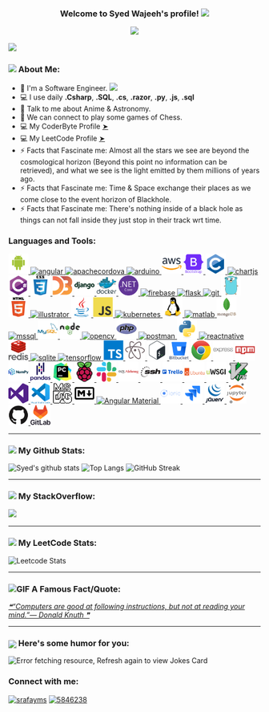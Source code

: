 <h3 align="center">
  Welcome to Syed Wajeeh's profile!
  <img src="https://media.giphy.com/media/hvRJCLFzcasrR4ia7z/giphy.gif" width="28">
</h3>
<p align="center">
  <img src="https://readme-typing-svg.herokuapp.com/?lines=Always+learning+new+things;Masters+in+Information+Technology;Full+Stack+Web+and+app+developer&font=Fira%20Code&center=true&width=440&height=45&color=f75c7e&vCenter=true&size=22">
</p>

![](https://camo.githubusercontent.com/992babdffd8c74a1502de375fbdf7e4d54773242/68747470733a2f2f6d656469612e67697068792e636f6d2f6d656469612f53576f536b4e36447854737a71494b4571762f67697068792e676966)

### <img src="https://github.com/TheDudeThatCode/TheDudeThatCode/blob/master/Assets/Developer.gif" width="45px"> About Me:
- 🏦 I'm a Software Engineer.
      <img src="https://media.giphy.com/media/WUlplcMpOCEmTGBtBW/giphy.gif" width="30">
- 💻 I use daily **.Csharp**, **.SQL**, **.cs**, **.razor**, **.py**, **.js**, **.sql**
- 💬 Talk to me about Anime & Astronomy.
- 👯 We can connect to play some games of Chess.
- 💻 My CoderByte Profile <a href="https://coderbyte.com/profile/wajeehhasan" target="_blank"> ➤ </a>
- 💻 My LeetCode Profile <a href="https://leetcode.com/wajeehhasan/" target="_blank"> ➤ </a>
- ⚡ Facts that Fascinate me: Almost all the stars we see are beyond the cosmological horizon (Beyond this point no information can be retrieved), and what we see is the light emitted by them millions of years ago.
- ⚡ Facts that Fascinate me: Time & Space exchange their places as we come close to the event horizon of Blackhole.
- ⚡ Facts that Fascinate me: There's nothing inside of a black hole as things can not fall inside they just stop in their track wrt time.

<h3 align="left">Languages and Tools:</h3>
<p align="left">
  <a href="https://developer.android.com" target="_blank"> <img src="https://raw.githubusercontent.com/devicons/devicon/master/icons/android/android-original-wordmark.svg" alt="android" width="40" height="40"/> </a>
  <a href="https://angular.io" target="_blank"> <img src="https://angular.io/assets/images/logos/angular/angular.svg" alt="angular" width="40" height="40"/> </a>
  <a href="https://cordova.apache.org/" target="_blank"> <img src="https://www.vectorlogo.zone/logos/apache_cordova/apache_cordova-icon.svg" alt="apachecordova" width="40" height="40"/> </a>
  <a href="https://www.arduino.cc/" target="_blank"> <img src="https://cdn.worldvectorlogo.com/logos/arduino-1.svg" alt="arduino" width="40" height="40"/> </a>
  <a href="https://aws.amazon.com" target="_blank"> <img src="https://raw.githubusercontent.com/devicons/devicon/master/icons/amazonwebservices/amazonwebservices-original-wordmark.svg" alt="aws" width="40" height="40"/> </a>
  <a href="https://getbootstrap.com" target="_blank"> <img src="https://raw.githubusercontent.com/devicons/devicon/master/icons/bootstrap/bootstrap-plain-wordmark.svg" alt="bootstrap" width="40" height="40"/> </a>
  <a href="https://www.cprogramming.com/" target="_blank"> <img src="https://raw.githubusercontent.com/devicons/devicon/master/icons/c/c-original.svg" alt="c" width="40" height="40"/> </a>
  <a href="https://www.chartjs.org" target="_blank"> <img src="https://www.chartjs.org/media/logo-title.svg" alt="chartjs" width="40" height="40"/> </a>
  <a href="https://www.w3schools.com/cs/" target="_blank"> <img src="https://raw.githubusercontent.com/devicons/devicon/master/icons/csharp/csharp-original.svg" alt="csharp" width="40" height="40"/> </a>
  <a href="https://www.w3schools.com/css/" target="_blank"> <img src="https://raw.githubusercontent.com/devicons/devicon/master/icons/css3/css3-original-wordmark.svg" alt="css3" width="40" height="40"/> </a>
  <a href="https://d3js.org/" target="_blank"> <img src="https://raw.githubusercontent.com/devicons/devicon/master/icons/d3js/d3js-original.svg" alt="d3js" width="40" height="40"/> </a>
  <a href="https://www.djangoproject.com/" target="_blank"> <img src="https://raw.githubusercontent.com/devicons/devicon/master/icons/django/django-plain-wordmark.svg" alt="django" width="40" height="40"/> </a>
  <a href="https://www.docker.com/" target="_blank"> <img src="https://raw.githubusercontent.com/devicons/devicon/master/icons/docker/docker-original-wordmark.svg" alt="docker" width="40" height="40"/> </a>
  <a href="https://dotnet.microsoft.com/" target="_blank"> <img src="https://raw.githubusercontent.com/devicons/devicon/master/icons/dotnetcore/dotnetcore-original.svg" alt="dotnet core" width="40" height="40"/> </a>
  <a href="https://firebase.google.com/" target="_blank"> <img src="https://www.vectorlogo.zone/logos/firebase/firebase-icon.svg" alt="firebase" width="40" height="40"/> </a>
  <a href="https://flask.palletsprojects.com/" target="_blank"> <img src="https://www.vectorlogo.zone/logos/pocoo_flask/pocoo_flask-icon.svg" alt="flask" width="40" height="40"/> </a>
  <a href="https://git-scm.com/" target="_blank"> <img src="https://www.vectorlogo.zone/logos/git-scm/git-scm-icon.svg" alt="git" width="40" height="40"/> </a>
  <a href="https://golang.org" target="_blank"> <img src="https://raw.githubusercontent.com/devicons/devicon/master/icons/go/go-original.svg" alt="go" width="40" height="40"/> </a>
  <a href="https://www.w3.org/html/" target="_blank"> <img src="https://raw.githubusercontent.com/devicons/devicon/master/icons/html5/html5-original-wordmark.svg" alt="html5" width="40" height="40"/> </a>
  <a href="https://www.adobe.com/in/products/illustrator.html" target="_blank"> <img src="https://www.vectorlogo.zone/logos/adobe_illustrator/adobe_illustrator-icon.svg" alt="illustrator" width="40" height="40"/> </a>
  <a href="https://www.java.com" target="_blank"> <img src="https://raw.githubusercontent.com/devicons/devicon/master/icons/java/java-original.svg" alt="java" width="40" height="40"/> </a>
  <a href="https://developer.mozilla.org/en-US/docs/Web/JavaScript" target="_blank"> <img src="https://raw.githubusercontent.com/devicons/devicon/master/icons/javascript/javascript-original.svg" alt="javascript" width="40" height="40"/> </a>
  <a href="https://kubernetes.io" target="_blank"> <img src="https://www.vectorlogo.zone/logos/kubernetes/kubernetes-icon.svg" alt="kubernetes" width="40" height="40"/> </a>
  <a href="https://www.linux.org/" target="_blank"> <img src="https://raw.githubusercontent.com/devicons/devicon/master/icons/linux/linux-original.svg" alt="linux" width="40" height="40"/> </a>
  <a href="https://www.mathworks.com/" target="_blank"> <img src="https://upload.wikimedia.org/wikipedia/commons/2/21/Matlab_Logo.png" alt="matlab" width="40" height="40"/> </a>
  <a href="https://www.mongodb.com/" target="_blank"> <img src="https://raw.githubusercontent.com/devicons/devicon/master/icons/mongodb/mongodb-original-wordmark.svg" alt="mongodb" width="40" height="40"/> </a>
  <a href="https://www.microsoft.com/en-us/sql-server" target="_blank"> <img src="https://www.svgrepo.com/show/303229/microsoft-sql-server-logo.svg" alt="mssql" width="40" height="40"/> </a>
  <a href="https://www.mysql.com/" target="_blank"> <img src="https://raw.githubusercontent.com/devicons/devicon/master/icons/mysql/mysql-original-wordmark.svg" alt="mysql" width="40" height="40"/> </a>
  <a href="https://nodejs.org" target="_blank"> <img src="https://raw.githubusercontent.com/devicons/devicon/master/icons/nodejs/nodejs-original-wordmark.svg" alt="nodejs" width="40" height="40"/> </a>
  <a href="https://opencv.org/" target="_blank"> <img src="https://www.vectorlogo.zone/logos/opencv/opencv-icon.svg" alt="opencv" width="40" height="40"/> </a>
  <a href="https://www.php.net" target="_blank"> <img src="https://raw.githubusercontent.com/devicons/devicon/master/icons/php/php-original.svg" alt="php" width="40" height="40"/> </a>
  <a href="https://postman.com" target="_blank"> <img src="https://www.vectorlogo.zone/logos/getpostman/getpostman-icon.svg" alt="postman" width="40" height="40"/> </a>
  <a href="https://www.python.org" target="_blank"> <img src="https://raw.githubusercontent.com/devicons/devicon/master/icons/python/python-original.svg" alt="python" width="40" height="40"/> </a>
  <a href="https://reactnative.dev/" target="_blank"> <img src="https://reactnative.dev/img/header_logo.svg" alt="reactnative" width="40" height="40"/> </a>
  <a href="https://redis.io" target="_blank"> <img src="https://raw.githubusercontent.com/devicons/devicon/master/icons/redis/redis-original-wordmark.svg" alt="redis" width="40" height="40"/> </a>
  <a href="https://www.sqlite.org/" target="_blank"> <img src="https://www.vectorlogo.zone/logos/sqlite/sqlite-icon.svg" alt="sqlite" width="40" height="40"/> </a>
  <a href="https://www.tensorflow.org" target="_blank"> <img src="https://www.vectorlogo.zone/logos/tensorflow/tensorflow-icon.svg" alt="tensorflow" width="40" height="40"/> </a>
  <a href="https://www.typescriptlang.org/" target="_blank"> <img src="https://raw.githubusercontent.com/devicons/devicon/master/icons/typescript/typescript-original.svg" alt="typescript" width="40" height="40"/> </a>
  <a href="https://atom.io/" target="_blank"> <img src="https://raw.githubusercontent.com/devicons/devicon/master/icons/atom/atom-original.svg" alt="atom" width="40" height="40"/> </a>
  <a href="https://www.gnu.org/software/bash/" target="_blank"> <img src="https://raw.githubusercontent.com/devicons/devicon/master/icons/bash/bash-original.svg" alt="bash" width="40" height="40"/> </a>
  <a href="https://bitbucket.org/product" target="_blank"> <img src="https://raw.githubusercontent.com/devicons/devicon/master/icons/bitbucket/bitbucket-original-wordmark.svg" alt="bitbucket" width="40" height="40"/> </a>
  <a href="https://www.google.com.au/intl/en_au/chrome/" target="_blank"> <img src="https://raw.githubusercontent.com/devicons/devicon/master/icons/chrome/chrome-original.svg" alt="chrome" width="40" height="40"/> </a>
  <a href="https://expressjs.com/" target="_blank"> <img src="https://raw.githubusercontent.com/devicons/devicon/master/icons/express/express-original-wordmark.svg" alt="express" width="40" height="40"/> </a>
   <a href="https://www.npmjs.com/" target="_blank"> <img src="https://raw.githubusercontent.com/devicons/devicon/master/icons/npm/npm-original-wordmark.svg" alt="npm" width="40" height="40"/> </a>
  <a href="https://numpy.org/" target="_blank"> <img src="https://raw.githubusercontent.com/devicons/devicon/master/icons/numpy/numpy-original-wordmark.svg" alt="numpy" width="40" height="40"/> </a>
  <a href="https://pandas.pydata.org/" target="_blank"> <img src="https://raw.githubusercontent.com/devicons/devicon/master/icons/pandas/pandas-original-wordmark.svg" alt="pandas" width="40" height="40"/> </a>
  <a href="https://www.jetbrains.com/pycharm/" target="_blank"> <img src="https://raw.githubusercontent.com/devicons/devicon/master/icons/pycharm/pycharm-original.svg" alt="pycharm" width="40" height="40"/> </a>
  <a href="https://www.raspberrypi.org/" target="_blank"> <img src="https://raw.githubusercontent.com/devicons/devicon/master/icons/raspberrypi/raspberrypi-original.svg" alt="Raspberrypie" width="40" height="40"/> </a>
  <a href="https://slack.com/intl/en-au/" target="_blank"> <img src="https://raw.githubusercontent.com/devicons/devicon/master/icons/slack/slack-original.svg" alt="Slack" width="40" height="40"/> </a>
  <a href="https://www.sqlalchemy.org/" target="_blank"> <img src="https://raw.githubusercontent.com/devicons/devicon/master/icons/sqlalchemy/sqlalchemy-original-wordmark.svg" alt="SQL Alchemy" width="40" height="40"/> </a>
  <a href="https://www.ssh.com/academy/ssh" target="_blank"> <img src="https://raw.githubusercontent.com/devicons/devicon/master/icons/ssh/ssh-original-wordmark.svg" alt="SSH" width="40" height="40"/> </a>
  <a href="https://trello.com/home" target="_blank"> <img src="https://raw.githubusercontent.com/devicons/devicon/master/icons/trello/trello-plain-wordmark.svg" alt="Trello" width="40" height="40"/> </a>
  <a href="https://ubuntu.com/" target="_blank"> <img src="https://raw.githubusercontent.com/devicons/devicon/master/icons/ubuntu/ubuntu-plain-wordmark.svg" alt="Ubuntu" width="40" height="40"/> </a>
  <a href="https://uwsgi-docs.readthedocs.io/en/latest/" target="_blank"> <img src="https://raw.githubusercontent.com/devicons/devicon/master/icons/uwsgi/uwsgi-original.svg" alt="uWSGI" width="40" height="40"/> </a>
  <a href="https://www.vim.org/" target="_blank"> <img src="https://raw.githubusercontent.com/devicons/devicon/master/icons/vim/vim-original.svg" alt="Vim" width="40" height="40"/> </a>
  <a href="https://visualstudio.microsoft.com/" target="_blank"> <img src="https://raw.githubusercontent.com/devicons/devicon/master/icons/visualstudio/visualstudio-plain.svg" alt="Visual Studio" width="40" height="40"/> </a>
  <a href="https://code.visualstudio.com/" target="_blank"> <img src="https://raw.githubusercontent.com/devicons/devicon/master/icons/vscode/vscode-original-wordmark.svg" alt="Visual Studio Code" width="40" height="40"/> </a>
  <a href="https://winworldpc.com/product/ms-dos/1x" target="_blank"> <img src="https://raw.githubusercontent.com/devicons/devicon/master/icons/msdos/msdos-line.svg" alt="MSDos" width="40" height="40"/> </a>
  <a href="https://www.markdownguide.org/" target="_blank"> <img src="https://raw.githubusercontent.com/devicons/devicon/master/icons/markdown/markdown-original.svg" alt="Markdown" width="40" height="40"/> </a>
  <a href="https://material.angular.io/" target="_blank"> <img src="https://camo.githubusercontent.com/c5b95fc653e7928d7277fa065cd098187cb9b7ea2d4d976cef5215a0676d2424/68747470733a2f2f63646e2e6a7364656c6976722e6e65742f67682f616e67756c61722d6d6174657269616c2d657874656e73696f6e732f7061676573406d61737465722f6173736574732f616e67756c61722d6d6174657269616c2d657874656e73696f6e732d6c6f676f2e706e67" alt="Angular Material" width="40" height="40"/> </a>
  <a href="https://ionicframework.com/" target="_blank"> <img src="https://raw.githubusercontent.com/devicons/devicon/master/icons/ionic/ionic-original-wordmark.svg" alt="Ionic" width="40" height="40"/> </a>
  <a href="https://www.atlassian.com/software/jira" target="_blank"> <img src="https://raw.githubusercontent.com/devicons/devicon/master/icons/jira/jira-original.svg" alt="JIRA" width="40" height="40"/> </a>
  <a href="https://jquery.com/" target="_blank"> <img src="https://raw.githubusercontent.com/devicons/devicon/master/icons/jquery/jquery-original-wordmark.svg" alt="jQuery" width="40" height="40"/> </a>
  <a href="https://jupyter.org/" target="_blank"> <img src="https://raw.githubusercontent.com/devicons/devicon/master/icons/jupyter/jupyter-original-wordmark.svg" alt="Jupyter" width="40" height="40"/> </a>
  <a href="https://github.com/" target="_blank"> <img src="https://raw.githubusercontent.com/devicons/devicon/master/icons/github/github-original.svg" alt="Github" width="40" height="40"/> </a>
  <a href="https://about.gitlab.com/" target="_blank"> <img src="https://raw.githubusercontent.com/devicons/devicon/master/icons/gitlab/gitlab-original-wordmark.svg" alt="Gitlab" width="40" height="40"/> </a>

</p>

---
### <img src='https://media1.giphy.com/media/du3J3cXyzhj75IOgvA/giphy.gif?cid=ecf05e47x2g034i9pzwtzzsd3xgg2w9nr94t4tflbbgo3008&rid=giphy.gif' width='25px'> My Github Stats:
![Syed's github stats](https://github-readme-stats-git-masterrstaa-rickstaa.vercel.app/api?username=wajeehhasan&show_icons=true&title_color=ffc857&icon_color=8ac926&text_color=daf7dc&bg_color=151515&hide=&count_private=true&include_all_commits=true)
![Top Langs](https://github-readme-stats-git-masterrstaa-rickstaa.vercel.app/api/top-langs/?username=wajeehhasan&langs_count=8&layout=compact&text_color=daf7dc&bg_color=151515&hide=css,html)
![GitHub Streak](https://github-readme-streak-stats.herokuapp.com/?user=wajeehhasan&theme=dark)


---
### <img src='https://media1.giphy.com/media/du3J3cXyzhj75IOgvA/giphy.gif?cid=ecf05e47x2g034i9pzwtzzsd3xgg2w9nr94t4tflbbgo3008&rid=giphy.gif' width='25px'> My StackOverflow:
<img height="137px"
  src="https://stackoverflow-card.vercel.app/?userID=10596494&theme=dracula"
/>


---
### <img src='https://media1.giphy.com/media/du3J3cXyzhj75IOgvA/giphy.gif?cid=ecf05e47x2g034i9pzwtzzsd3xgg2w9nr94t4tflbbgo3008&rid=giphy.gif' width='25px'> My LeetCode Stats:
![Leetcode Stats](https://leetcard.jacoblin.cool/WajeehHasan?ext=heatmap&theme=dark)

---
### <img alt="GIF" src="https://github.com/TheDudeThatCode/TheDudeThatCode/blob/master/Assets/hmm.gif" width="20vw" /> A Famous Fact/Quote:
<a href="https://github.com/marketplace/actions/quote-readme">
<!--STARTS_HERE_QUOTE_README-->
<i>❝“Computers are good at following instructions, but not at reading your mind.”— Donald Knuth   ❞</i>
<!--ENDS_HERE_QUOTE_README-->
</a>

---

### <img align ='center' src='https://media2.giphy.com/media/UQDSBzfyiBKvgFcSTw/giphy.gif?cid=ecf05e47p3cd513axbek3f56ti3jzizq8hincw20jauyyfyw&rid=giphy.gif' width ='29px'> Here's some humor for you:
<img src="https://readme-jokes.vercel.app/api" alt="Error fetching resource, Refresh again to view Jokes Card" />

<h3 align="left">Connect with me:</h3>
<p align="left">
<a href="https://linkedin.com/in/wajeehhasan" target="blank"><img align="center" src="https://raw.githubusercontent.com/rahuldkjain/github-profile-readme-generator/master/src/images/icons/Social/linked-in-alt.svg" alt="srafayms" height="30" width="40" /></a>     
<a href="https://stackoverflow.com/users/10596494/wajeeh-hasan" target="blank"><img align="center" src="https://raw.githubusercontent.com/rahuldkjain/github-profile-readme-generator/master/src/images/icons/Social/stack-overflow.svg" alt="5846238" height="30" width="40" /></a>
</p>
